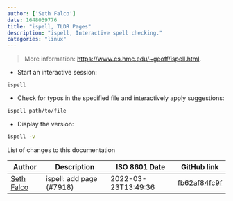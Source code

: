 ```yaml
---
author: ['Seth Falco']
date: 1648039776
title: "ispell, TLDR Pages"
description: "ispell, Interactive spell checking."
categories: "linux"
---
```

> More information: <https://www.cs.hmc.edu/~geoff/ispell.html>.

- Start an interactive session:

```bash
ispell
```

- Check for typos in the specified file and interactively apply suggestions:

```bash
ispell path/to/file
```

- Display the version:

```bash
ispell -v
```
List of changes to this documentation


Author | Description | ISO 8601 Date | GitHub link
------|-----|-----|-----
[Seth Falco](mailto:seth@falco.fun) | ispell: add page (#7918) | 2022-03-23T13:49:36 | [fb62af84fc9f](https://github.com/tldr-pages/tldr/commit/fb62af84fc9f4d2a6d9911daf135a1fc17426591)

